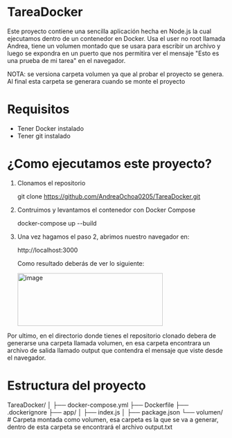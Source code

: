 # TareaDocker

Este proyecto contiene una sencilla aplicación hecha en Node.js la cual ejecutamos dentro de un contenedor en Docker. Usa el user no root llamada Andrea, tiene un volumen montado que se usara para escribir un archivo y luego se expondra en un puerto que nos permitira ver el mensaje "Esto es una prueba de mi tarea" en el navegador.

NOTA: se versiona carpeta volumen ya que al probar el proyecto se genera. Al final esta carpeta se generara cuando se monte el proyecto

# Requisitos
* Tener Docker instalado
* Tener git instalado

# ¿Como ejecutamos este proyecto?
1. Clonamos el repositorio
   
   git clone https://github.com/AndreaOchoa0205/TareaDocker.git

3. Contruimos y levantamos el contenedor con Docker Compose

      docker-compose up --build

4. Una vez hagamos el paso 2, abrimos nuestro navegador en:

   http://localhost:3000

   Como resultado deberás de ver lo siguiente:

   
   <img width="335" height="122" alt="image" src="https://github.com/user-attachments/assets/647cacdb-a27f-4e45-8686-f1765f52a4a1" />

Por ultimo, en el directorio donde tienes el repositorio clonado debera de generarse una carpeta llamada volumen, en esa carpeta encontrara un archivo de salida llamado output que contendra el mensaje que viste desde el navegador.


# Estructura del proyecto

TareaDocker/
│
├── docker-compose.yml
├── Dockerfile
├── .dockerignore
├── app/
│   ├── index.js
│   ├── package.json
└── volumen/       # Carpeta montada como volumen, esa carpeta es la que se va a generar, dentro de esta carpeta se encontrará el archivo output.txt
